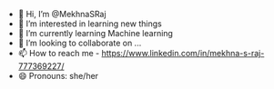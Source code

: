 - 👋 Hi, I’m @MekhnaSRaj
- 👀 I’m interested in learning new things
- 🌱 I’m currently learning Machine learning
- 💞️ I’m looking to collaborate on ...
- 📫 How to reach me - https://www.linkedin.com/in/mekhna-s-raj-777369227/
- 😄 Pronouns: she/her

<!---
MekhnaSRaj/MekhnaSRaj is a ✨ special ✨ repository because its `README.md` (this file) appears on your GitHub profile.
You can click the Preview link to take a look at your changes.
--->
